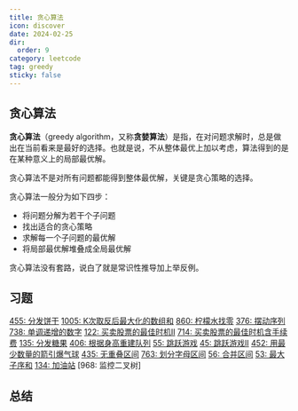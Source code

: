 ```yaml
---
title: 贪心算法
icon: discover
date: 2024-02-25
dir:
  order: 9
category: leetcode
tag: greedy
sticky: false
---
```


## 贪心算法
**贪心算法**（greedy algorithm，又称**贪婪算法**）是指，在对问题求解时，总是做出在当前看来是最好的选择。也就是说，不从整体最优上加以考虑，算法得到的是在某种意义上的局部最优解。

贪心算法不是对所有问题都能得到整体最优解，关键是贪心策略的选择。

贪心算法一般分为如下四步：
- 将问题分解为若干个子问题
- 找出适合的贪心策略
- 求解每一个子问题的最优解
- 将局部最优解堆叠成全局最优解

贪心算法没有套路，说白了就是常识性推导加上举反例。

## 习题
[455: 分发饼干](455_assign_cookies.md)
[1005: K次取反后最大化的数组和](1005_maximize_sum_of_array_after_k_negations.md)
[860: 柠檬水找零](860_lemonade_change.md)
[376: 摆动序列](376_wiggle_subsequence.md)
[738: 单调递增的数字](738_monotone_increasing_digits.md)
[122: 买卖股票的最佳时机II](122_best_time_to_buy_and_sell_stock_ii.md)
[714: 买卖股票的最佳时机含手续费](714_best_time_to_buy_and_sell_stock_with_transaction_fee.md)
[135: 分发糖果](135_candy.md)
[406: 根据身高重建队列](406_queue_reconstruction_by_height.md)
[55: 跳跃游戏](55_jump_game.md)
[45: 跳跃游戏II](45_jump_game_ii.md)
[452: 用最少数量的箭引爆气球](452_minimum_number_of_arrows_to_burst_balloons.md)
[435: 无重叠区间](435_non_overlapping_intervals.md)
[763: 划分字母区间](763_partition_labels.md)
[56: 合并区间](56_merge_intervals.md)
[53: 最大子序和](53_maximum_subarray.md)
[134: 加油站](134_gas_station.md)
[968: 监控二叉树]

## 总结